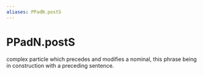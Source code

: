 ```yaml
---
aliases: PPadN.postS
---
```

# PPadN.postS

complex particle which precedes and modifies a nominal, this phrase being in construction with a preceding sentence.